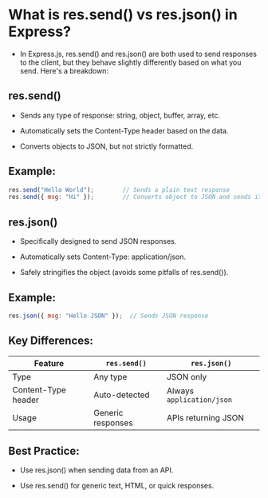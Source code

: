 # What is res.send() vs res.json() in Express?

- In Express.js, res.send() and res.json() are both used to send responses to the client, but they behave slightly differently based on what you send. Here's a breakdown:

## res.send()
- Sends any type of response: string, object, buffer, array, etc.

- Automatically sets the Content-Type header based on the data.

- Converts objects to JSON, but not strictly formatted.

## Example:
```js
res.send("Hello World");        // Sends a plain text response
res.send({ msg: "Hi" });        // Converts object to JSON and sends it
```

## res.json()
- Specifically designed to send JSON responses.

- Automatically sets Content-Type: application/json.

- Safely stringifies the object (avoids some pitfalls of res.send()).

## Example:
```js
res.json({ msg: "Hello JSON" });  // Sends JSON response
```
## Key Differences:
| Feature              | `res.send()`              | `res.json()`                  |
|----------------------|---------------------------|-------------------------------|
| Type                 | Any type                  | JSON only                     |
| Content-Type header  | Auto-detected             | Always `application/json`     |
| Usage                | Generic responses         | APIs returning JSON           |


## Best Practice:
- Use res.json() when sending data from an API.

- Use res.send() for generic text, HTML, or quick responses.
